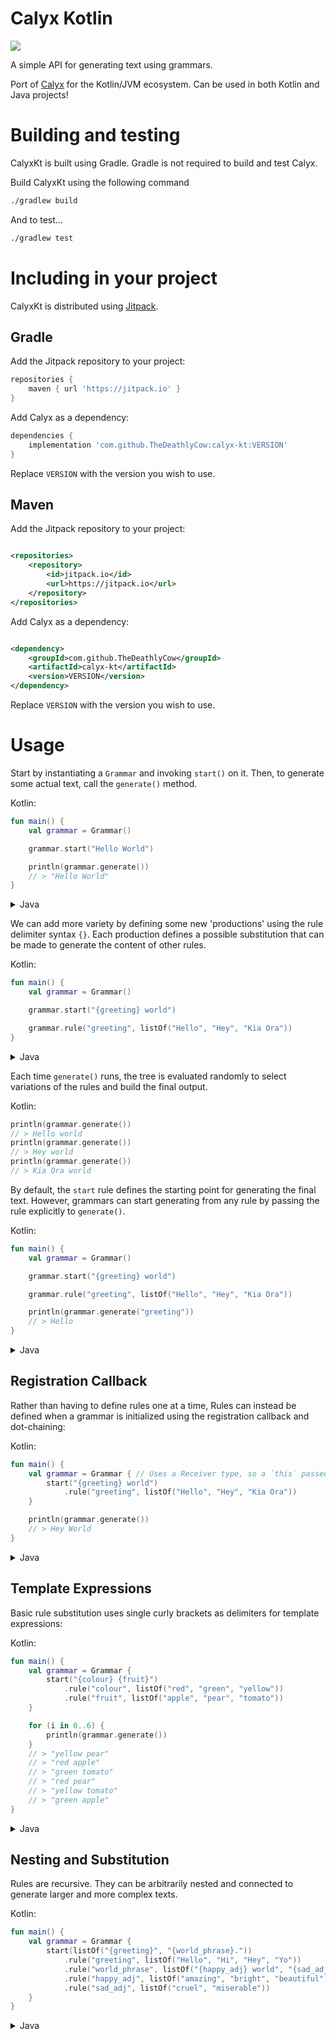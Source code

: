 # Calyx Kotlin

[![](https://jitpack.io/v/TheDeathlyCow/calyx-kt.svg)](https://jitpack.io/#TheDeathlyCow/calyx-kt)

A simple API for generating text using grammars.

Port of [Calyx](https://github.com/maetl/calyx) for the Kotlin/JVM ecosystem. Can be used in both Kotlin and Java
projects!

# Building and testing

CalyxKt is built using Gradle. Gradle is not required to build and test Calyx.

Build CalyxKt using the following command

```bash
./gradlew build
```

And to test...

```bash
./gradlew test
```

# Including in your project

CalyxKt is distributed using [Jitpack](https://jitpack.io).

## Gradle

Add the Jitpack repository to your project:

```groovy
repositories {
    maven { url 'https://jitpack.io' }
}
```

Add Calyx as a dependency:

```groovy
dependencies {
    implementation 'com.github.TheDeathlyCow:calyx-kt:VERSION'
}
```

Replace `VERSION` with the version you wish to use.

## Maven

Add the Jitpack repository to your project:

```xml

<repositories>
    <repository>
        <id>jitpack.io</id>
        <url>https://jitpack.io</url>
    </repository>
</repositories>
```

Add Calyx as a dependency:

```xml

<dependency>
    <groupId>com.github.TheDeathlyCow</groupId>
    <artifactId>calyx-kt</artifactId>
    <version>VERSION</version>
</dependency>
```

Replace `VERSION` with the version you wish to use.

# Usage

Start by instantiating a `Grammar` and invoking `start()` on it. Then, to generate some actual text, call the
`generate()` method.

Kotlin:

```kotlin
fun main() {
    val grammar = Grammar()

    grammar.start("Hello World")

    println(grammar.generate())
    // > "Hello World"
}
```

<details>
<summary>Java</summary>

```java
class Example {
    public static void main(String[] args) {
        Grammar grammar = new Grammar();
        grammar.start("Hello World");
        System.out.println(grammar.generate());
        // > "Hello World"
    }
}
```

</details>

We can add more variety by defining some new 'productions' using the rule delimiter syntax `{}`. Each production defines
a possible substitution that can be made to generate the content of other rules.

Kotlin:
```kotlin
fun main() {
    val grammar = Grammar()

    grammar.start("{greeting} world")

    grammar.rule("greeting", listOf("Hello", "Hey", "Kia Ora"))
}
```

<details>
<summary>Java</summary>

```java
class Example {
    public static void main(String[] args) {
        Grammar grammar = new Grammar();
        grammar.start("{greeting} world");
        grammar.rule("greeting", List.of("Hello", "Hey", "Kia Ora"));
    }
}
```

</details>



Each time `generate()` runs, the tree is evaluated randomly to select variations of the rules and build the final
output.

Kotlin:
```kotlin
println(grammar.generate())
// > Hello world
println(grammar.generate())
// > Hey world
println(grammar.generate())
// > Kia Ora world
```

By default, the `start` rule defines the starting point for generating the final text. However, grammars can start
generating from any rule by passing the rule explicitly to `generate()`.

Kotlin:
```kotlin
fun main() {
    val grammar = Grammar()

    grammar.start("{greeting} world")

    grammar.rule("greeting", listOf("Hello", "Hey", "Kia Ora"))

    println(grammar.generate("greeting"))
    // > Hello
}
```

<details>
<summary>Java</summary>

```java
class Example {
    public static void main(String[] args) {
        Grammar grammar = new Grammar();
        grammar.start("{greeting} world");
        grammar.rule("greeting", List.of("Hello", "Hey", "Kia Ora"));
    }
}
```

</details>

## Registration Callback

Rather than having to define rules one at a time, Rules can instead be defined when a grammar is initialized using the
registration callback and dot-chaining:

Kotlin:
```kotlin
fun main() {
    val grammar = Grammar { // Uses a Receiver type, so a `this` passed implicitly instead of `it` 
        start("{greeting} world")
            .rule("greeting", listOf("Hello", "Hey", "Kia Ora"))
    }

    println(grammar.generate())
    // > Hey World
}
```

<details>
<summary>Java</summary>

```java
class Example {
    public static void main(String[] args) {

        Grammar grammar = new Grammar(Options.defaultStrict, g -> {
            g.start("{greeting} world")
                    .rule("greeting", List.of("Hello", "Hey", "Kia Ora"));
            return null;
        });
        System.out.println(grammar.generate());
        // > Hey World
    }
}
```

Special notes for the Java version here: Java does not have optional arguments, so arguments that are optional in Kotlin
are required in Java. Also, the lambda type in Kotlin returns `Unit`, which is equivalent to `Void` (yes with a capital
-- not `void`), and the only valid value for `Void` in Java is `null`, so you must ALWAYS return `null` in the
registration
callback. Weird Java interoperability stuff is weird!

</details>

## Template Expressions

Basic rule substitution uses single curly brackets as delimiters for template expressions:

Kotlin:
```kotlin
fun main() {
    val grammar = Grammar {
        start("{colour} {fruit}")
            .rule("colour", listOf("red", "green", "yellow"))
            .rule("fruit", listOf("apple", "pear", "tomato"))
    }

    for (i in 0..6) {
        println(grammar.generate())
    }
    // > "yellow pear"
    // > "red apple"
    // > "green tomato"
    // > "red pear"
    // > "yellow tomato"
    // > "green apple"
}
```

<details>
<summary>Java</summary>

```java
class Example {
    public static void main(String[] args) {

        Grammar grammar = new Grammar(Options.defaultStrict, g -> {
            g.start("{colour} {fruit}")
                    .rule("colour", List.of("red", "green", "yellow"))
                    .rule("fruit", List.of("apple", "pear", "tomato"));
            return null;
        });

        for (int i = 0; i < 6; i++) {
            System.out.println(grammar.generate());
        }
        // > "yellow pear"
        // > "red apple"
        // > "green tomato"
        // > "red pear"
        // > "yellow tomato"
        // > "green apple"
    }
}
```

</details>

## Nesting and Substitution

Rules are recursive. They can be arbitrarily nested and connected to generate larger and more complex texts.

Kotlin:
```kotlin
fun main() {
    val grammar = Grammar {
        start(listOf("{greeting}", "{world_phrase}."))
            .rule("greeting", listOf("Hello", "Hi", "Hey", "Yo"))
            .rule("world_phrase", listOf("{happy_adj} world", "{sad_adj} world", "world"))
            .rule("happy_adj", listOf("amazing", "bright", "beautiful"))
            .rule("sad_adj", listOf("cruel", "miserable"))
    }
}
```

<details>
<summary>Java</summary>

```java
class Example {
    public static void main(String[] args) {
        Grammar grammar = new Grammar(Options.defaultStrict, g -> {
            g.start(List.of("{greeting}", "{world_phrase}."))
                    .rule("greeting", List.of("Hello", "Hi", "Hey", "Yo"))
                    .rule("world_phrase", List.of("{happy_adj} world", "{sad_adj} world", "world"))
                    .rule("happy_adj", List.of("amazing", "bright", "beautiful"))
                    .rule("sad_adj", List.of("cruel", "miserable"));
            return null;
        });
    }
}
```

</details>





